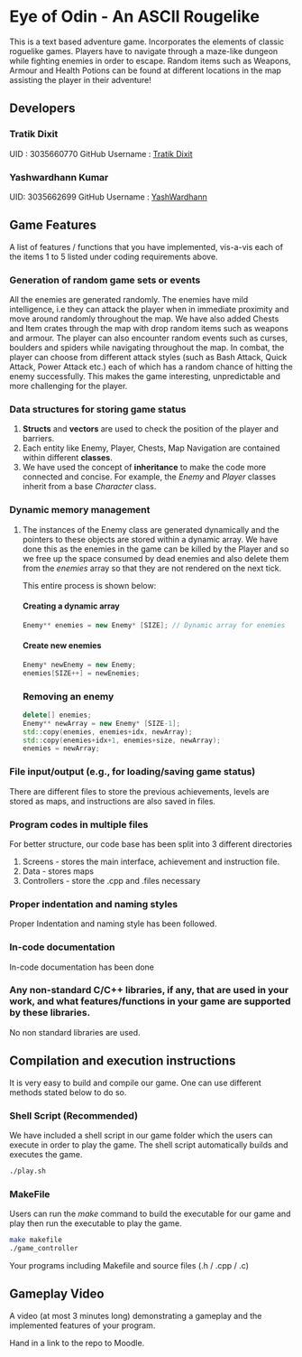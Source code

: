 
# Eye of Odin - An ASCII Rougelike
This is a text based adventure game. Incorporates  the elements of classic roguelike games.
Players have to navigate through a maze-like dungeon while fighting enemies in order to escape. Random items such as Weapons, Armour and Health Potions can be found at different locations in the map assisting the player in their adventure!

## Developers
### Tratik Dixit
UID : 3035660770
GitHub Username : [Tratik Dixit](https://github.com/TratikDixit)
### Yashwardhann Kumar 
UID: 3035662699
GitHub Username : [YashWardhann](https://github.com/YashWardhann)

## Game Features
 
 
A list of features / functions that you have implemented, vis-a-vis each of the items 1 to 5 listed under coding requirements above.
 
### Generation of random game sets or events

All the enemies are generated randomly. The enemies have mild intelligence, i.e they can attack the player when in immediate proximity and move around randomly throughout the map. We have also added Chests and Item crates through the map with drop random items such as weapons and armour. The player can also encounter random events such as curses, boulders and spiders while navigating throughout the map. In combat, the player can choose from different attack styles (such as Bash Attack, Quick Attack, Power Attack etc.) each of which has a random chance of hitting the enemy successfully. This makes the game interesting, unpredictable and more challenging for the player.
 
### Data structures for storing game status

1. **Structs** and **vectors** are used to check the position of the player and barriers.
2. Each entity like Enemy, Player, Chests, Map Navigation are contained within different **classes**.
3. We have used the concept of **inheritance** to make the code more connected and concise. For example, the *Enemy* and *Player* classes inherit from a base *Character* class.

### Dynamic memory management
1. The instances of the Enemy class are generated dynamically and the pointers to these objects are stored within a dynamic array. We have done this as the enemies in the game can be killed by the Player and so we free up the space consumed by dead enemies and also delete them from the *enemies* array so that they are not rendered on the next tick. 

	This entire process is shown below:
	#### Creating a dynamic array		
	```cpp
	Enemy** enemies = new Enemy* [SIZE]; // Dynamic array for enemies 
	```
	#### Create new enemies
	```cpp
	Enemy* newEnemy = new Enemy; 
	enemies[SIZE++] = newEnemies;
	```
	### Removing an enemy 
	```cpp
	delete[] enemies;
	Enemy** newArray = new Enemy* [SIZE-1];
	std::copy(enemies, enemies+idx, newArray);
	std::copy(enemies+idx+1, enemies+size, newArray); 
	enemies = newArray; 
	```
### File input/output (e.g., for loading/saving game status)

There are different files to store the previous achievements, levels are stored as maps, and  instructions are also saved in files. 

### Program codes in multiple files
For better structure, our code base has been split into 3 different directories 
1. Screens - stores the main interface, achievement and instruction file.
2. Data - stores maps 
3. Controllers - store the .cpp and .files necessary 

### Proper indentation and naming styles
Proper Indentation and naming style has been followed. 

### In-code documentation
In-code documentation has been done


### Any non-standard C/C++ libraries, if any, that are used in your work, and what features/functions in your game are supported by these libraries.
No non standard libraries are used.

## Compilation and execution instructions

It is very easy to build and compile our game. One can use different methods stated below to do so.
### Shell Script (Recommended)
We have included a shell script in our game folder which the users can execute in order to play the game. The shell script automatically builds and executes the game. 
```bash
./play.sh
```
### MakeFile 
Users can run the *make* command to build the executable for our game and play then run the executable to play the game. 
```bash
make makefile
./game_controller
```
 
 Your programs including Makefile and source files (.h / .cpp / .c)
 
 ## Gameplay Video
A video (at most 3 minutes long) demonstrating a gameplay and the implemented features of your program.
 
 
Hand in a link to the repo to Moodle.
